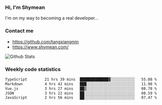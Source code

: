 ### Hi, I'm Shymean

I'm on my way to becoming a real developer...

### Contact me

- <https://github.com/tangxiangmin>
- <https://www.shymean.com/>

![Github Stats](https://github-readme-stats.vercel.app/api?username=tangxiangmin&show_icons=true&theme=dark)


###  Weekly code statistics

<!--START_SECTION:waka-->

```txt
TypeScript        21 hrs 39 mins  █████████████▓░░░░░░░░░░░   55.08 %
Markdown          4 hrs 42 mins   ███░░░░░░░░░░░░░░░░░░░░░░   11.98 %
Vue.js            3 hrs 27 mins   ██▒░░░░░░░░░░░░░░░░░░░░░░   08.78 %
JSON              3 hrs 22 mins   ██░░░░░░░░░░░░░░░░░░░░░░░   08.59 %
JavaScript        2 hrs 56 mins   ██░░░░░░░░░░░░░░░░░░░░░░░   07.47 %
```

<!--END_SECTION:waka-->